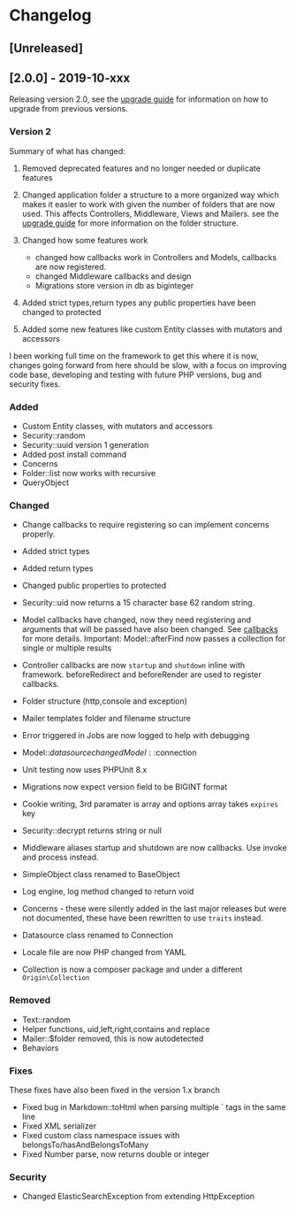 # Changelog
## [Unreleased]

## [2.0.0] - 2019-10-xxx

Releasing version 2.0, see the [upgrade guide](https://www.originphp.com/docs/upgrade) for information on how to upgrade from previous versions.

### Version 2

Summary of what has changed:

1. Removed deprecated features and no longer needed or duplicate features

2. Changed application folder a structure to a more organized way which makes it easier to work with given the number of folders that are now used. This affects Controllers, Middleware, Views and Mailers. see the [upgrade guide](http://localhost:8080/docs/upgrade) for more information on the folder structure.

3. Changed how some features work
    - changed how callbacks work in Controllers and Models, callbacks are now registered.
    - changed Middleware callbacks and design
    - Migrations store version in db as biginteger

4. Added strict types,return types any public properties have been changed to protected

5. Added some new features like custom Entity classes with mutators and accessors

I been working full time on the framework to get this where it is now, changes going forward from here should be slow, with a focus on improving code base, developing and testing with future PHP versions, bug and security fixes.

### Added

- Custom Entity classes, with mutators and accessors
- Security::random
- Security::uuid version 1 generation
- Added post install command
- Concerns
- Folder::list now works with recursive
- QueryObject

### Changed

- Change callbacks to require registering so can implement concerns properly.
- Added strict types
- Added return types
- Changed public properties to protected
- Security::uid now returns a 15 character base 62 random string.
- Model callbacks have changed, now they need registering and arguments that will be passed have also been changed.
 See [callbacks](https://www.originphp.com/docs/model/callbacks/) for more details.
    Important: Model::afterFind now passes a collection for single or multiple results
- Controller callbacks are now `startup` and `shutdown` inline with framework. beforeRedirect and beforeRender are used to register callbacks.
- Folder structure (http,console and exception)
- Mailer templates folder and filename structure
- Error triggered in Jobs are now logged to help with debugging
- Model::$datasource changed Model::$connection
- Unit testing now uses PHPUnit 8.x
- Migrations now expect version field to be BIGINT format
- Cookie writing, 3rd paramater is array and options array takes `expires` key
- Security::decrypt returns string or null
- Middleware aliases startup and shutdown are now callbacks. Use invoke and process instead.
- SimpleObject class renamed to BaseObject
- Log engine, log method changed to return void
- Concerns - these were silently added in the last major releases but were not documented, these have been rewritten to use `traits` instead.
- Datasource class renamed to Connection
- Locale file are now PHP changed from YAML

- Collection is now a composer package and under a different `Origin\Collection`

### Removed

- Text::random
- Helper functions, uid,left,right,contains and replace
- Mailer::$folder removed, this is now autodetected
- Behaviors

### Fixes

These fixes have also been fixed in the version 1.x branch

- Fixed bug in Markdown::toHtml when parsing multiple ` tags in the same line
- Fixed XML serializer
- Fixed custom class namespace issues with belongsTo/hasAndBelongsToMany
- Fixed Number parse, now returns double or integer

### Security
- Changed ElasticSearchException from extending HttpException

